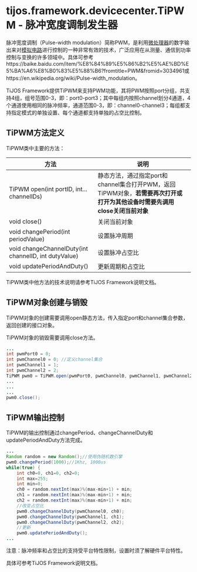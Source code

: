 # tijos.framework.devicecenter.TiPWM - 脉冲宽度调制发生器

脉冲宽度调制（Pulse-width modulation）简称PWM，是利用[微处理器](https://baike.baidu.com/item/%E5%BE%AE%E5%A4%84%E7%90%86%E5%99%A8)的数字输出来对[模拟电路](https://baike.baidu.com/item/%E6%A8%A1%E6%8B%9F%E7%94%B5%E8%B7%AF/5896)进行控制的一种非常有效的技术，广泛应用在从测量、通信到功率控制与变换的许多领域中。具体可参考https://baike.baidu.com/item/%E8%84%89%E5%86%B2%E5%AE%BD%E5%BA%A6%E8%B0%83%E5%88%B6?fromtitle=PWM&fromid=3034961或https://en.wikipedia.org/wiki/Pulse-width_modulation。

TiJOS Framework提供TiPWM来支持PWM功能，其将PWM按照port分组，共支持4组，组号范围0-3，即：port0-port3；其中每组内按照channel划分4通道，4个通道使用相同的脉冲频率，通道范围0-3，即：channel0-channel3；每组都支持指定模式的单独设置、每个通道都支持单独的占空比控制。



## TiPWM方法定义

TiPWM类中主要的方法：

| 方法                                       | 说明                                       |
| ---------------------------------------- | ---------------------------------------- |
| TiPWM open(int portID, int... channelIDs) | 静态方法，通过指定port和channel集合打开PWM，返回TiPWM对象，**若需要再次打开或打开为其他设备时需要先调用close关闭当前对象** |
| void close()                             | 关闭当前对象                                   |
| void changePeriod(int periodValue)       | 设置脉冲周期                                   |
| void changeChannelDuty(int channelID, int dutyValue) | 设置脉冲占空比                                  |
| void updatePeriodAndDuty()               | 更新周期和占空比                                 |

TiPWM类中他方法的技术说明请参考TiJOS Framework说明文档。



## TiPWM对象创建与销毁

TiPWM对象的创建需要调用open静态方法，传入指定port和channel集合参数，返回创建的接口对象。

TiPWM对象的销毁需要调用close方法。

```java
...
int pwmPort0 = 0;
int pwmChannel0 = 0; //定义channel集合
int pwmChannel1 = 1;
int pwmChannel2 = 2;
TiPWM pwm0 = TiPWM.open(pwmPort0, pwmChannel0, pwmChannel1, pwmChannel2);
...
...
...
pwm0.close();
```



## TiPWM输出控制

TiPWM的输出控制通过changePeriod、changeChannelDuty和updatePeriodAndDuty方法完成。

```java
...
Random random = new Random();//使用伪随机数引擎
pwm0.changePeriod(1000);//1Khz, 1000us
while(true) { 
	int ch0=0, ch1=0, ch2=0;
	int max=255;
	int min=0; 
	ch0 = random.nextInt(max)%(max-min+1) + min;
	ch1 = random.nextInt(max)%(max-min+1) + min;
	ch2 = random.nextInt(max)%(max-min+1) + min;
  	//改变占空比
	pwm0.changeChannelDuty(pwmChannel0, ch0);
	pwm0.changeChannelDuty(pwmChannel1, ch1);
	pwm0.changeChannelDuty(pwmChannel2, ch2);
  	//更新
	pwm0.updatePeriodAndDuty();
...
```

注意：脉冲频率和占空比的支持受平台特性限制，设置时须了解硬件平台特性。

具体可参考TiJOS Framework说明文档。